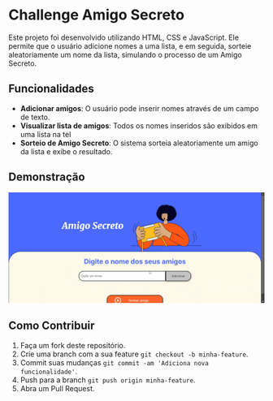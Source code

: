 
# Challenge Amigo Secreto

Este projeto foi desenvolvido utilizando HTML, CSS e JavaScript. Ele permite que o usuário adicione nomes a uma lista, e em seguida, sorteie aleatoriamente um nome da lista, simulando o processo de um Amigo Secreto.
## Funcionalidades

- **Adicionar amigos**: O usuário pode inserir nomes através de um campo de texto.
- **Visualizar lista de amigos**: Todos os nomes inseridos são exibidos em uma lista na tel
- **Sorteio de Amigo Secreto**: O sistema sorteia aleatoriamente um amigo da lista e exibe o resultado.


## Demonstração

![Demo do projeto](assets\demonstracao-ezgif.com-cut.gif)


## Como Contribuir

1. Faça um fork deste repositório.
2. Crie uma branch com a sua feature `git checkout -b minha-feature`.
3. Commit suas mudanças `git commit -am 'Adiciona nova funcionalidade'`.
4. Push para a branch `git push origin minha-feature`.
5. Abra um Pull Request.